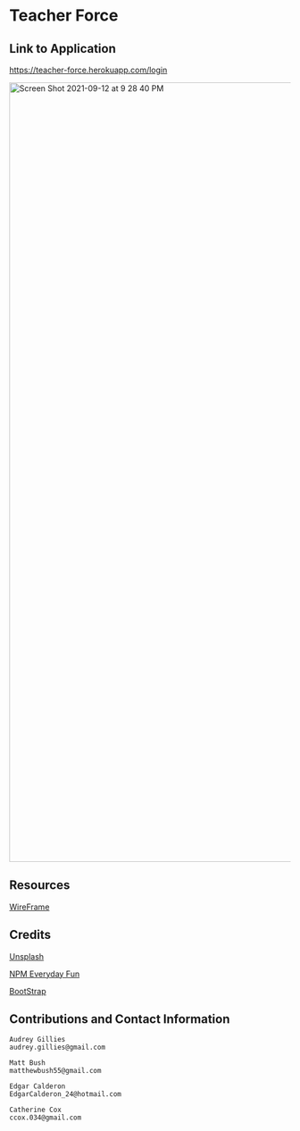 # Teacher Force

## Link to Application

https://teacher-force.herokuapp.com/login

<img width="1396" alt="Screen Shot 2021-09-12 at 9 28 40 PM" src="https://user-images.githubusercontent.com/87398458/133019712-aecf7414-7e5a-4ff3-b3d1-a8a328e7c353.png">


<!-- Inlcudes screenshots of said steps -->

## Resources

<!-- ----------------------- -->

[WireFrame](https://drive.google.com/file/d/1ATF0TMnzcSoFdFFB3xujzMdjoBeDfwI9/view?usp=sharing)


<!-- List APIs used here for Recipe and Drink -->

## Credits

<!-- ----------------------- -->
[Unsplash](https://unsplash.com/photos/Hcfwew744z4)

[NPM Everyday Fun](https://www.npmjs.com/package/everyday-fun)

[BootStrap](https://getbootstrap.com/)

## Contributions and Contact Information

<!-- ----------------------- -->

```
Audrey Gillies
audrey.gillies@gmail.com

Matt Bush
matthewbush55@gmail.com

Edgar Calderon
EdgarCalderon_24@hotmail.com

Catherine Cox
ccox.034@gmail.com

```
